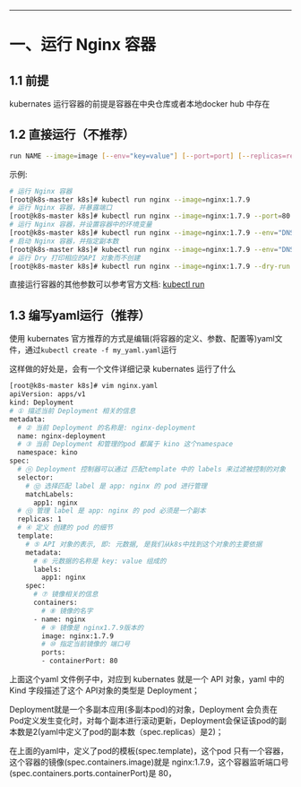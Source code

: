 





---



# 一、运行 Nginx 容器

## 1.1 前提

kubernates 运行容器的前提是容器在中央仓库或者本地docker hub 中存在

## 1.2 直接运行（不推荐）

   ```bash
   run NAME --image=image [--env="key=value"] [--port=port] [--replicas=replicas] [--dry-run=bool] [--overrides=inline-json] [--command] -- [COMMAND] [args...]
   ```

   示例:

   ```bash
   # 运行 Nginx 容器
   [root@k8s-master k8s]# kubectl run nginx --image=nginx:1.7.9
   # 运行 Nginx 容器，并暴露端口
   [root@k8s-master k8s]# kubectl run nginx --image=nginx:1.7.9 --port=80
   # 运行 Nginx 容器，并设置容器中的环境变量
   [root@k8s-master k8s]# kubectl run nginx --image=nginx:1.7.9 --env="DNS_DOMAIN=cluster" --env="POD_NAMESPACE=default" --port=80
   # 启动 Nginx 容器，并指定副本数
   [root@k8s-master k8s]# kubectl run nginx --image=nginx:1.7.9 --env="DNS_DOMAIN=cluster" --env="POD_NAMESPACE=default" --port=80 --replicas=3
   # 运行 Dry 打印相应的API 对象而不创建
   [root@k8s-master k8s]# kubectl run nginx --image=nginx:1.7.9 --dry-run
   ```

   直接运行容器的其他参数可以参考官方文档: [kubectl run](http://docs.kubernetes.org.cn/468.html#kubectl_run)

## 1.3 编写yaml运行（推荐）

   使用 kubernates 官方推荐的方式是编辑(将容器的定义、参数、配置等)yaml文件，通过`kubectl create -f my_yaml.yaml`运行

   

   这样做的好处是，会有一个文件详细记录 kubernates 运行了什么

   ```bash
   [root@k8s-master k8s]# vim nginx.yaml
   apiVersion: apps/v1
   kind: Deployment
   # ① 描述当前 Deployment 相关的信息
   metadata:
     # ② 当前 Deployment 的名称是: nginx-deployment
     name: nginx-deployment
     # ③ 当前 Deployment 和管理的pod 都属于 kino 这个namespace
     namespace: kino
   spec: 
     # ⑪ Deployment 控制器可以通过 匹配template 中的 labels 来过滤被控制的对象
     selector:
       # ⑫ 选择匹配 label 是 app: nginx 的 pod 进行管理
       matchLabels:
         app1: nginx
     # ⑬ 管理 label 是 app: nginx 的 pod 必须是一个副本
     replicas: 1
     # ④ 定义 创建的 pod 的细节
     template:
       # ⑤ API 对象的表示, 即: 元数据, 是我们从k8s中找到这个对象的主要依据
       metadata:
         # ⑥ 元数据的名称是 key: value 组成的
         labels:
           app1: nginx
       spec: 
         # ⑦ 镜像相关的信息
         containers:
           # ⑧ 镜像的名字
         - name: nginx
           # ⑨ 镜像是 nginx1.7.9版本的
           image: nginx:1.7.9
           # ⑩ 指定当前镜像的 端口号
           ports:
           - containerPort: 80
   ```

   上面这个yaml 文件例子中，对应到 kubernates 就是一个 API 对象，yaml 中的 Kind 字段描述了这个 API对象的类型是 Deployment；

   Deployment就是一个多副本应用(多副本pod)的对象，Deployment 会负责在 Pod定义发生变化时，对每个副本进行滚动更新，Deployment会保证该pod的副本数是2(yaml中定义了pod的副本数（spec.replicas）是2)；

   在上面的yaml中，定义了pod的模板(spec.template)，这个pod 只有一个容器，这个容器的镜像(spec.containers.image)就是 nginx:1.7.9，这个容器监听端口号(spec.containers.ports.containerPort)是 80，

